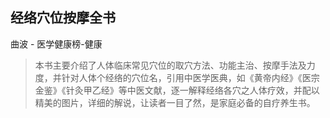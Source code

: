 ## 经络穴位按摩全书

曲波  -  医学健康榜-健康

> 本书主要介绍了人体临床常见穴位的取穴方法、功能主治、按摩手法及力度，并针对人体个经络的穴位名，引用中医学医典，如《黄帝内经》《医宗金鉴》《针灸甲乙经》等中医文献，逐一解释经络各穴之人体疗效，并配以精美的图片，详细的解说，让读者一目了然，是家庭必备的自疗养生书。
